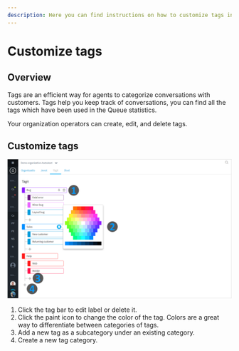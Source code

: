 ```yaml
---
description: Here you can find instructions on how to customize tags in your organization.
---
```


# Customize tags

## Overview <a id="yleista"></a>

Tags are an efficient way for agents to categorize conversations with customers. Tags help you keep track of conversations, you can find all the tags which have been used in the Queue statistics.

Your organization operators can create, edit, and delete tags.

## Customize tags

![](../.gitbook/assets/organization-tags.png)

1. Click the tag bar to edit label or delete it.
2. Click the paint icon to change the color of the tag. Colors are a great way to differentiate between categories of tags.
3. Add a new tag as a subcategory under an existing category.
4. Create a new tag category.

